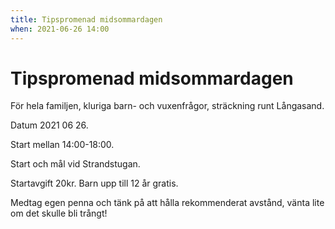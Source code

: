 ```yaml
---
title: Tipspromenad midsommardagen
when: 2021-06-26 14:00
---
```

<h1>Tipspromenad midsommardagen</h1>
<span>För hela familjen, kluriga barn- och vuxenfrågor, sträckning runt Långasand. </span>

Datum 2021 06 26.

Start mellan 14:00-18:00.

Start och mål vid Strandstugan.

Startavgift 20kr. Barn upp till 12 år gratis.

Medtag egen penna och tänk på att hålla rekommenderat avstånd, vänta lite om det skulle bli trångt!
